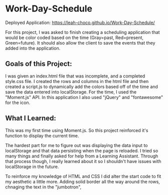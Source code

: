# Work-Day-Schedule

Deployed Application: https://leah-choco.github.io/Work-Day-Schedule/

For this project, I was asked to finish creating a scheduling application that would be color coded based on the time (Gray=past, Red=present, Green=future). It should also allow the client to save the events that they added into the application. 

## Goals of this Project:
I was given an index.html file that was incomplete, and a completed style.css file. I created the rows and columns in the html file and then created a script.js to dynamically add the colors based off of the time and save the data entered into localStorage. For the time, I used the "Moment.js" API. In this application I also used "jQuery" and "fontawesome" for the icon. 

## What I Learned: 

This was my first time using Moment.js. So this project reinforced it's function to display the current time. 

The hardest part for me to figure out was displaying the data input to localStorage and that data persisting when the page is reloaded. I tried so many things and finally asked for help from a Learning Assistant. Through that process though, I really learned about it so I shouldn't have issues with localStorage in the future.

To reinforce my knowledge of HTML and CSS I did alter the start code to fit my aesthetic a little more. Adding solid border all the way around the rows, chnaging the text in the "jumbotron", 
